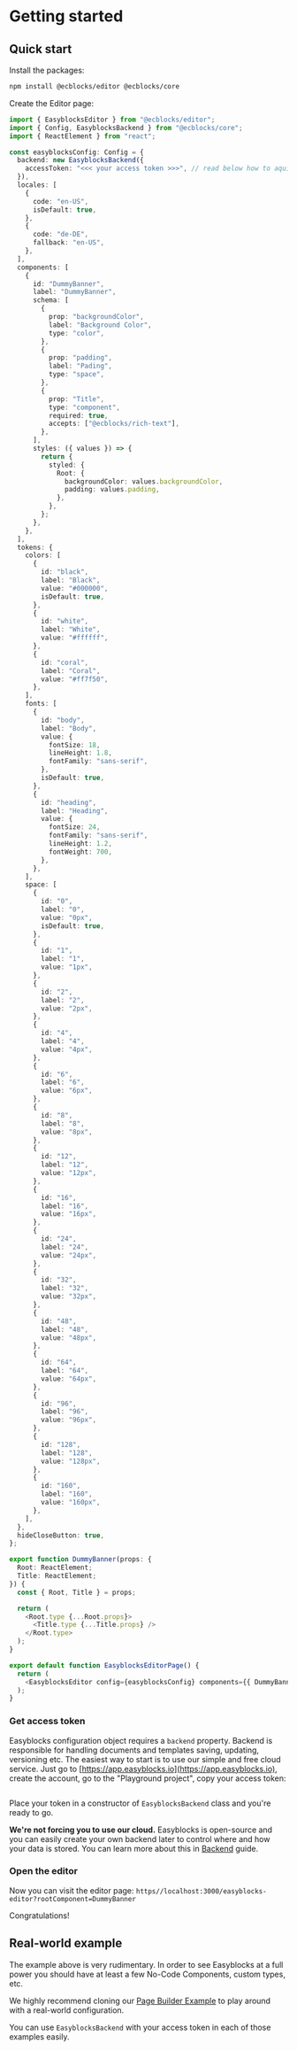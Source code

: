 # Getting started

## Quick start

Install the packages:

```bash
npm install @ecblocks/editor @ecblocks/core
```

Create the Editor page:

```typescript
import { EasyblocksEditor } from "@ecblocks/editor";
import { Config, EasyblocksBackend } from "@ecblocks/core";
import { ReactElement } from "react";

const easyblocksConfig: Config = {
  backend: new EasyblocksBackend({
    accessToken: "<<< your access token >>>", // read below how to aquire access token
  }),
  locales: [
    {
      code: "en-US",
      isDefault: true,
    },
    {
      code: "de-DE",
      fallback: "en-US",
    },
  ],
  components: [
    {
      id: "DummyBanner",
      label: "DummyBanner",
      schema: [
        {
          prop: "backgroundColor",
          label: "Background Color",
          type: "color",
        },
        {
          prop: "padding",
          label: "Pading",
          type: "space",
        },
        {
          prop: "Title",
          type: "component",
          required: true,
          accepts: ["@ecblocks/rich-text"],
        },
      ],
      styles: ({ values }) => {
        return {
          styled: {
            Root: {
              backgroundColor: values.backgroundColor,
              padding: values.padding,
            },
          },
        };
      },
    },
  ],
  tokens: {
    colors: [
      {
        id: "black",
        label: "Black",
        value: "#000000",
        isDefault: true,
      },
      {
        id: "white",
        label: "White",
        value: "#ffffff",
      },
      {
        id: "coral",
        label: "Coral",
        value: "#ff7f50",
      },
    ],
    fonts: [
      {
        id: "body",
        label: "Body",
        value: {
          fontSize: 18,
          lineHeight: 1.8,
          fontFamily: "sans-serif",
        },
        isDefault: true,
      },
      {
        id: "heading",
        label: "Heading",
        value: {
          fontSize: 24,
          fontFamily: "sans-serif",
          lineHeight: 1.2,
          fontWeight: 700,
        },
      },
    ],
    space: [
      {
        id: "0",
        label: "0",
        value: "0px",
        isDefault: true,
      },
      {
        id: "1",
        label: "1",
        value: "1px",
      },
      {
        id: "2",
        label: "2",
        value: "2px",
      },
      {
        id: "4",
        label: "4",
        value: "4px",
      },
      {
        id: "6",
        label: "6",
        value: "6px",
      },
      {
        id: "8",
        label: "8",
        value: "8px",
      },
      {
        id: "12",
        label: "12",
        value: "12px",
      },
      {
        id: "16",
        label: "16",
        value: "16px",
      },
      {
        id: "24",
        label: "24",
        value: "24px",
      },
      {
        id: "32",
        label: "32",
        value: "32px",
      },
      {
        id: "48",
        label: "48",
        value: "48px",
      },
      {
        id: "64",
        label: "64",
        value: "64px",
      },
      {
        id: "96",
        label: "96",
        value: "96px",
      },
      {
        id: "128",
        label: "128",
        value: "128px",
      },
      {
        id: "160",
        label: "160",
        value: "160px",
      },
    ],
  },
  hideCloseButton: true,
};

export function DummyBanner(props: {
  Root: ReactElement;
  Title: ReactElement;
}) {
  const { Root, Title } = props;

  return (
    <Root.type {...Root.props}>
      <Title.type {...Title.props} />
    </Root.type>
  );
}

export default function EasyblocksEditorPage() {
  return (
    <EasyblocksEditor config={easyblocksConfig} components={{ DummyBanner }} />
  );
}
```

### Get access token

Easyblocks configuration object requires a `backend` property. Backend is responsible for handling documents and templates saving, updating, versioning etc. The easiest way to start is to use our simple and free cloud service. Just go to [https://app.easyblocks.io](https://app.easyblocks.io), create the account, go to the "Playground project", copy your access token:

<figure><img src=".gitbook/assets/access_token.png" alt=""><figcaption></figcaption></figure>

Place your token in a constructor of `EasyblocksBackend` class and you're ready to go.

**We're not forcing you to use our cloud.** Easyblocks is open-source and you can easily create your own backend later to control where and how your data is stored. You can learn more about this in [Backend](essentials/backend.md) guide.

### Open the editor

Now you can visit the editor page: `https//localhost:3000/easyblocks-editor?rootComponent=DummyBanner`

Congratulations!

## Real-world example

The example above is very rudimentary. In order to see Easyblocks at a full power you should have at least a few No-Code Components, custom types, etc.&#x20;

We highly recommend cloning our [Page Builder Example](https://github.com/easyblockshq/page-builder-demo) to play around with a real-world configuration.

You can use `EasyblocksBackend` with your access token in each of those examples easily.
